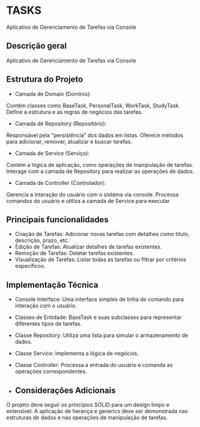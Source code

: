 # TASKS

Aplicativo de Gerenciamento de Tarefas via Console

## Descrição geral

Aplicativo de Gerenciamento de Tarefas via Console

## Estrutura do Projeto

- Camada de Domain (Domínio):

Contém classes como BaseTask, PersonalTask, WorkTask, StudyTask.
Define a estrutura e as regras de negócios das tarefas.

- Camada de Repository (Repositório):

Responsável pela "persistência" dos dados em listas.
Oferece métodos para adicionar, remover, atualizar e buscar tarefas.

- Camada de Service (Serviço):

Contém a lógica de aplicação, como operações de manipulação de tarefas.
Interage com a camada de Repository para realizar as operações de dados.

- Camada de Controller (Controlador):

Gerencia a interação do usuário com o sistema via console.
Processa comandos do usuário e utiliza a camada de Service para executar

## Principais funcionalidades

- Criação de Tarefas: Adicionar novas tarefas com detalhes como título, descrição, prazo, etc.
- Edição de Tarefas: Atualizar detalhes de tarefas existentes.
- Remoção de Tarefas: Deletar tarefas existentes.
- Visualização de Tarefas: Listar todas as tarefas ou filtrar por critérios específicos.

## Implementação Técnica
- Console Interface: Uma interface simples de linha de comando para interação com o usuário.
- Classes de Entidade: BaseTask e suas subclasses para representar diferentes tipos de tarefas.
- Classe Repository: Utiliza uma lista para simular o armazenamento de dados.
- Classe Service: Implementa a lógica de negócios.
- Classe Controller: Processa a entrada do usuário e comanda as operações correspondentes.

- ## Considerações Adicionais
O projeto deve seguir os princípios SOLID para um design limpo e extensível.
A aplicação de herança e generics deve ser demonstrada nas estruturas de dados e nas operações de manipulação de tarefas.

